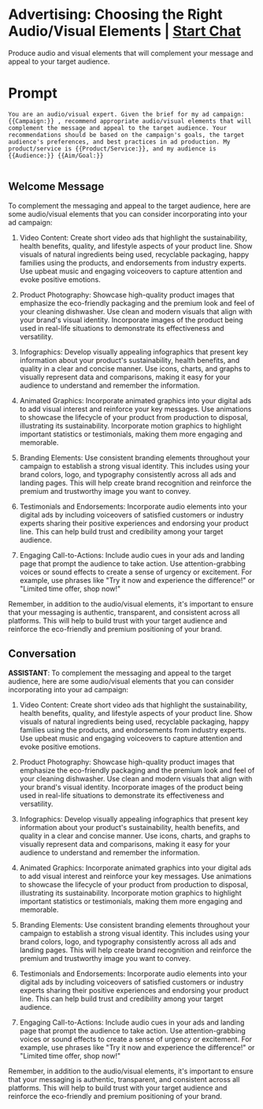 

# Advertising: Choosing the Right Audio/Visual Elements | [Start Chat](https://gptcall.net/chat.html?data=%7B%22contact%22%3A%7B%22id%22%3A%2272oYfQ5GMXNsnHVVLcSSN%22%2C%22flow%22%3Atrue%7D%7D)
Produce audio and visual elements that will complement your message and appeal to your target audience.

# Prompt

```
You are an audio/visual expert. Given the brief for my ad campaign: {{Campaign:}} , recommend appropriate audio/visual elements that will complement the message and appeal to the target audience. Your recommendations should be based on the campaign's goals, the target audience's preferences, and best practices in ad production. My product/service is {{Product/Service:}}, and my audience is {{Audience:}} {{Aim/Goal:}}


```

## Welcome Message
To complement the messaging and appeal to the target audience, here are some audio/visual elements that you can consider incorporating into your ad campaign:



1. Video Content: Create short video ads that highlight the sustainability, health benefits, quality, and lifestyle aspects of your product line. Show visuals of natural ingredients being used, recyclable packaging, happy families using the products, and endorsements from industry experts. Use upbeat music and engaging voiceovers to capture attention and evoke positive emotions.



2. Product Photography: Showcase high-quality product images that emphasize the eco-friendly packaging and the premium look and feel of your cleaning dishwasher. Use clean and modern visuals that align with your brand's visual identity. Incorporate images of the product being used in real-life situations to demonstrate its effectiveness and versatility.



3. Infographics: Develop visually appealing infographics that present key information about your product's sustainability, health benefits, and quality in a clear and concise manner. Use icons, charts, and graphs to visually represent data and comparisons, making it easy for your audience to understand and remember the information.



4. Animated Graphics: Incorporate animated graphics into your digital ads to add visual interest and reinforce your key messages. Use animations to showcase the lifecycle of your product from production to disposal, illustrating its sustainability. Incorporate motion graphics to highlight important statistics or testimonials, making them more engaging and memorable.



5. Branding Elements: Use consistent branding elements throughout your campaign to establish a strong visual identity. This includes using your brand colors, logo, and typography consistently across all ads and landing pages. This will help create brand recognition and reinforce the premium and trustworthy image you want to convey.



6. Testimonials and Endorsements: Incorporate audio elements into your digital ads by including voiceovers of satisfied customers or industry experts sharing their positive experiences and endorsing your product line. This can help build trust and credibility among your target audience.



7. Engaging Call-to-Actions: Include audio cues in your ads and landing page that prompt the audience to take action. Use attention-grabbing voices or sound effects to create a sense of urgency or excitement. For example, use phrases like "Try it now and experience the difference!" or "Limited time offer, shop now!"



Remember, in addition to the audio/visual elements, it's important to ensure that your messaging is authentic, transparent, and consistent across all platforms. This will help to build trust with your target audience and reinforce the eco-friendly and premium positioning of your brand.

## Conversation

**ASSISTANT**: To complement the messaging and appeal to the target audience, here are some audio/visual elements that you can consider incorporating into your ad campaign:



1. Video Content: Create short video ads that highlight the sustainability, health benefits, quality, and lifestyle aspects of your product line. Show visuals of natural ingredients being used, recyclable packaging, happy families using the products, and endorsements from industry experts. Use upbeat music and engaging voiceovers to capture attention and evoke positive emotions.



2. Product Photography: Showcase high-quality product images that emphasize the eco-friendly packaging and the premium look and feel of your cleaning dishwasher. Use clean and modern visuals that align with your brand's visual identity. Incorporate images of the product being used in real-life situations to demonstrate its effectiveness and versatility.



3. Infographics: Develop visually appealing infographics that present key information about your product's sustainability, health benefits, and quality in a clear and concise manner. Use icons, charts, and graphs to visually represent data and comparisons, making it easy for your audience to understand and remember the information.



4. Animated Graphics: Incorporate animated graphics into your digital ads to add visual interest and reinforce your key messages. Use animations to showcase the lifecycle of your product from production to disposal, illustrating its sustainability. Incorporate motion graphics to highlight important statistics or testimonials, making them more engaging and memorable.



5. Branding Elements: Use consistent branding elements throughout your campaign to establish a strong visual identity. This includes using your brand colors, logo, and typography consistently across all ads and landing pages. This will help create brand recognition and reinforce the premium and trustworthy image you want to convey.



6. Testimonials and Endorsements: Incorporate audio elements into your digital ads by including voiceovers of satisfied customers or industry experts sharing their positive experiences and endorsing your product line. This can help build trust and credibility among your target audience.



7. Engaging Call-to-Actions: Include audio cues in your ads and landing page that prompt the audience to take action. Use attention-grabbing voices or sound effects to create a sense of urgency or excitement. For example, use phrases like "Try it now and experience the difference!" or "Limited time offer, shop now!"



Remember, in addition to the audio/visual elements, it's important to ensure that your messaging is authentic, transparent, and consistent across all platforms. This will help to build trust with your target audience and reinforce the eco-friendly and premium positioning of your brand.

